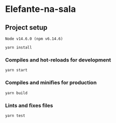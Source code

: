 # Elefante-na-sala

## Project setup

```
Node v14.6.0 (npm v6.14.6)
```

```
yarn install
```

### Compiles and hot-reloads for development
```
yarn start
```

### Compiles and minifies for production
```
yarn build
```

### Lints and fixes files
```
yarn test
```

